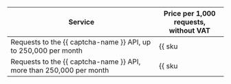 | Service | Price per 1,000 requests, <br>without VAT |
| ----- | ----- |
| Requests to the {{ captcha-name }} API, up to 250,000 per month | {{ sku|USD|smart_captcha.check.requests.v1|string }} |
| Requests to the {{ captcha-name }} API, more than 250,000 per month | {{ sku|USD|smart_captcha.check.requests.v1|pricingRate.250|string }} |